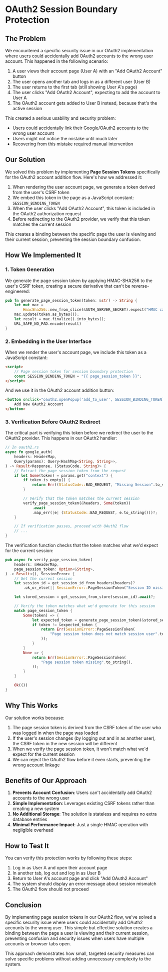 # OAuth2 Session Boundary Protection

## The Problem

We encountered a specific security issue in our OAuth2 implementation where users could accidentally add OAuth2 accounts to the wrong user account. This happened in the following scenario:

1. A user views their account page (User A) with an "Add OAuth2 Account" button
2. The user opens another tab and logs in as a different user (User B)
3. The user returns to the first tab (still showing User A's page)
4. The user clicks "Add OAuth2 Account", expecting to add the account to User A
5. The OAuth2 account gets added to User B instead, because that's the active session

This created a serious usability and security problem:

- Users could accidentally link their Google/OAuth2 accounts to the wrong user account
- Users might not notice the mistake until much later
- Recovering from this mistake required manual intervention

## Our Solution

We solved this problem by implementing **Page Session Tokens** specifically for the OAuth2 account addition flow. Here's how we addressed it:

1. When rendering the user account page, we generate a token derived from the user's CSRF token
2. We embed this token in the page as a JavaScript constant: `SESSION_BINDING_TOKEN`
3. When the user clicks "Add OAuth2 Account", this token is included in the OAuth2 authorization request
4. Before redirecting to the OAuth2 provider, we verify that this token matches the current session

This creates a binding between the specific page the user is viewing and their current session, preventing the session boundary confusion.

## How We Implemented It

### 1. Token Generation

We generate the page session token by applying HMAC-SHA256 to the user's CSRF token, creating a secure derivative that can't be reverse-engineered:

```rust
pub fn generate_page_session_token(token: &str) -> String {
    let mut mac =
        HmacSha256::new_from_slice(&AUTH_SERVER_SECRET).expect("HMAC can take key of any size");
    mac.update(token.as_bytes());
    let result = mac.finalize().into_bytes();
    URL_SAFE_NO_PAD.encode(result)
}
```

### 2. Embedding in the User Interface

When we render the user's account page, we include this token as a JavaScript constant:

```html
<script>
    // Page session token for session boundary protection
    const SESSION_BINDING_TOKEN = "{{ page_session_token }}";
</script>
```

And we use it in the OAuth2 account addition button:

```html
<button onclick="oauth2.openPopup('add_to_user', SESSION_BINDING_TOKEN)" class="action-button">
    Add New OAuth2 Account
</button>
```

### 3. Verification Before OAuth2 Redirect

The critical part is verifying this token before we redirect the user to the OAuth2 provider. This happens in our OAuth2 handler:

```rust
// In oauth2.rs
async fn google_auth(
    headers: HeaderMap,
    Query(params): Query<HashMap<String, String>>,
) -> Result<Response, (StatusCode, String)> {
    // Extract the page session token from the request
    if let Some(token) = params.get("context") {
        if token.is_empty() {
            return Err((StatusCode::BAD_REQUEST, "Missing Session".to_string()));
        }

        // Verify that the token matches the current session
        verify_page_session_token(&headers, Some(token))
            .await
            .map_err(|e| (StatusCode::BAD_REQUEST, e.to_string()))?;
    }

    // If verification passes, proceed with OAuth2 flow
    // ...
}
```

The verification function checks that the token matches what we'd expect for the current session:

```rust
pub async fn verify_page_session_token(
    headers: &HeaderMap,
    page_session_token: Option<&String>,
) -> Result<(), SessionError> {
    // Get the current session
    let session_id = get_session_id_from_headers(headers)?
        .ok_or_else(|| SessionError::PageSessionToken("Session ID missing".to_string()))?;

    let stored_session = get_session_from_store(session_id).await?;

    // Verify the token matches what we'd generate for this session
    match page_session_token {
        Some(token) => {
            let expected_token = generate_page_session_token(&stored_session.csrf_token);
            if token != &expected_token {
                return Err(SessionError::PageSessionToken(
                    "Page session token does not match session user".to_string(),
                ));
            }
        }
        None => {
            return Err(SessionError::PageSessionToken(
                "Page session token missing".to_string(),
            ));
        }
    }

    Ok(())
}
```

## Why This Works

Our solution works because:

1. The page session token is derived from the CSRF token of the user who was logged in when the page was loaded
2. If the user's session changes (by logging out and in as another user), the CSRF token in the new session will be different
3. When we verify the page session token, it won't match what we'd expect for the current session
4. We can reject the OAuth2 flow before it even starts, preventing the wrong account linkage

## Benefits of Our Approach

1. **Prevents Account Confusion**: Users can't accidentally add OAuth2 accounts to the wrong user
2. **Simple Implementation**: Leverages existing CSRF tokens rather than creating a new system
3. **No Additional Storage**: The solution is stateless and requires no extra database entries
4. **Minimal Performance Impact**: Just a single HMAC operation with negligible overhead

## How to Test It

You can verify this protection works by following these steps:

1. Log in as User A and open their account page
2. In another tab, log out and log in as User B
3. Return to User A's account page and click "Add OAuth2 Account"
4. The system should display an error message about session mismatch
5. The OAuth2 flow should not proceed

## Conclusion

By implementing page session tokens in our OAuth2 flow, we've solved a specific security issue where users could accidentally add OAuth2 accounts to the wrong user. This simple but effective solution creates a binding between the page a user is viewing and their current session, preventing confusion and security issues when users have multiple accounts or browser tabs open.

This approach demonstrates how small, targeted security measures can solve specific problems without adding unnecessary complexity to the system.

